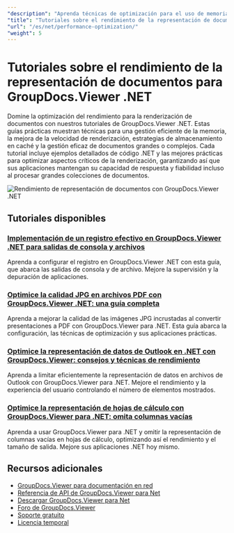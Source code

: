 ```yaml
---
"description": "Aprenda técnicas de optimización para el uso de memoria, la velocidad de renderizado y el manejo de documentos grandes con GroupDocs.Viewer para .NET."
"title": "Tutoriales sobre el rendimiento de la representación de documentos para GroupDocs.Viewer .NET"
"url": "/es/net/performance-optimization/"
"weight": 5
---
```


# Tutoriales sobre el rendimiento de la representación de documentos para GroupDocs.Viewer .NET

Domine la optimización del rendimiento para la renderización de documentos con nuestros tutoriales de GroupDocs.Viewer .NET. Estas guías prácticas muestran técnicas para una gestión eficiente de la memoria, la mejora de la velocidad de renderización, estrategias de almacenamiento en caché y la gestión eficaz de documentos grandes o complejos. Cada tutorial incluye ejemplos detallados de código .NET y las mejores prácticas para optimizar aspectos críticos de la renderización, garantizando así que sus aplicaciones mantengan su capacidad de respuesta y fiabilidad incluso al procesar grandes colecciones de documentos.

![Rendimiento de representación de documentos con GroupDocs.Viewer .NET](/viewer/performance-optimization/image.png)

## Tutoriales disponibles

### [Implementación de un registro efectivo en GroupDocs.Viewer .NET para salidas de consola y archivos](./logging-groupdocs-viewer-net-console-file/)
Aprenda a configurar el registro en GroupDocs.Viewer .NET con esta guía, que abarca las salidas de consola y de archivo. Mejore la supervisión y la depuración de aplicaciones.

### [Optimice la calidad JPG en archivos PDF con GroupDocs.Viewer .NET: una guía completa](./optimize-jpg-quality-pdf-groupdocs-viewer-net/)
Aprenda a mejorar la calidad de las imágenes JPG incrustadas al convertir presentaciones a PDF con GroupDocs.Viewer para .NET. Esta guía abarca la configuración, las técnicas de optimización y sus aplicaciones prácticas.

### [Optimice la representación de datos de Outlook en .NET con GroupDocs.Viewer: consejos y técnicas de rendimiento](./limit-outlook-data-rendering-groupdocs-viewer-net/)
Aprenda a limitar eficientemente la representación de datos en archivos de Outlook con GroupDocs.Viewer para .NET. Mejore el rendimiento y la experiencia del usuario controlando el número de elementos mostrados.

### [Optimice la representación de hojas de cálculo con GroupDocs.Viewer para .NET: omita columnas vacías](./optimize-spreadsheet-rendering-groupdocs-viewer-net/)
Aprenda a usar GroupDocs.Viewer para .NET y omitir la representación de columnas vacías en hojas de cálculo, optimizando así el rendimiento y el tamaño de salida. Mejore sus aplicaciones .NET hoy mismo.

## Recursos adicionales

- [GroupDocs.Viewer para documentación en red](https://docs.groupdocs.com/viewer/net/)
- [Referencia de API de GroupDocs.Viewer para Net](https://reference.groupdocs.com/viewer/net/)
- [Descargar GroupDocs.Viewer para Net](https://releases.groupdocs.com/viewer/net/)
- [Foro de GroupDocs.Viewer](https://forum.groupdocs.com/c/viewer/9)
- [Soporte gratuito](https://forum.groupdocs.com/)
- [Licencia temporal](https://purchase.groupdocs.com/temporary-license/)